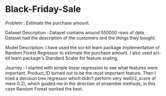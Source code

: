 # Black-Friday-Sale

Problem : 
Estimate the purchase amount.

Dataset Description :
Dataset contains around 550000 rows of data. Dataset had the description of the customers and the things they bought.

Model Description:
I have used the sci-kit learn package implementation of Random Forest Regressor to estimate the purchase amount. I also used sci-kit learn package's Standard Scaler for feature scaling. 

Journey :
I started with simple linear regression to see what features were important. Product_ID turned out to be the most important feature. Then I tried a decision tree regressor which didn't perform very well(r2_score of mere 0.2), which guided me in the direction of ensemble methods, in this case Random Forest worked the best.
